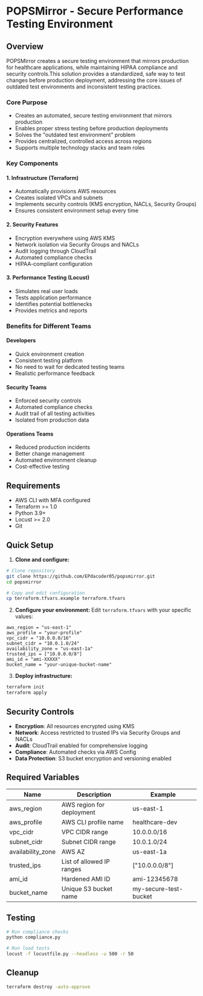 # POPSMirror - Secure Performance Testing Environment

## Overview
POPSMirror creates a secure testing environment that mirrors production for healthcare applications, while maintaining HIPAA compliance and security controls.This solution provides a standardized, safe way to test changes before production deployment, addressing the core issues of outdated test environments and inconsistent testing practices.

### Core Purpose
- Creates an automated, secure testing environment that mirrors production
- Enables proper stress testing before production deployments
- Solves the "outdated test environment" problem
- Provides centralized, controlled access across regions
- Supports multiple technology stacks and team roles

### Key Components

#### 1. Infrastructure (Terraform)
- Automatically provisions AWS resources
- Creates isolated VPCs and subnets
- Implements security controls (KMS encryption, NACLs, Security Groups)
- Ensures consistent environment setup every time

#### 2. Security Features
- Encryption everywhere using AWS KMS
- Network isolation via Security Groups and NACLs
- Audit logging through CloudTrail
- Automated compliance checks
- HIPAA-compliant configuration

#### 3. Performance Testing (Locust)
- Simulates real user loads
- Tests application performance
- Identifies potential bottlenecks
- Provides metrics and reports

### Benefits for Different Teams

#### Developers
- Quick environment creation
- Consistent testing platform
- No need to wait for dedicated testing teams
- Realistic performance feedback

#### Security Teams
- Enforced security controls
- Automated compliance checks
- Audit trail of all testing activities
- Isolated from production data

#### Operations Teams
- Reduced production incidents
- Better change management
- Automated environment cleanup
- Cost-effective testing

## Requirements
- AWS CLI with MFA configured
- Terraform >= 1.0
- Python 3.9+
- Locust >= 2.0
- Git

## Quick Setup
1. **Clone and configure:**
```bash
# Clone repository
git clone https://github.com/EPdacoder05/popsmirror.git
cd popsmirror

# Copy and edit configuration
cp terraform.tfvars.example terraform.tfvars
```

2. **Configure your environment:**
Edit `terraform.tfvars` with your specific values:
```hcl
aws_region = "us-east-1"
aws_profile = "your-profile"
vpc_cidr = "10.0.0.0/16"
subnet_cidr = "10.0.1.0/24"
availability_zone = "us-east-1a"
trusted_ips = ["10.0.0.0/8"]
ami_id = "ami-XXXXX"
bucket_name = "your-unique-bucket-name"
```

3. **Deploy infrastructure:**
```bash
terraform init
terraform apply
```

## Security Controls
- **Encryption**: All resources encrypted using KMS
- **Network**: Access restricted to trusted IPs via Security Groups and NACLs
- **Audit**: CloudTrail enabled for comprehensive logging
- **Compliance**: Automated checks via AWS Config
- **Data Protection**: S3 bucket encryption and versioning enabled

## Required Variables
| Name | Description | Example |
|------|-------------|---------|
| aws_region | AWS region for deployment | us-east-1 |
| aws_profile | AWS CLI profile name | healthcare-dev |
| vpc_cidr | VPC CIDR range | 10.0.0.0/16 |
| subnet_cidr | Subnet CIDR range | 10.0.1.0/24 |
| availability_zone | AWS AZ | us-east-1a |
| trusted_ips | List of allowed IP ranges | ["10.0.0.0/8"] |
| ami_id | Hardened AMI ID | ami-12345678 |
| bucket_name | Unique S3 bucket name | my-secure-test-bucket |

## Testing
```bash
# Run compliance checks
python compliance.py

# Run load tests
locust -f locustfile.py --headless -u 500 -r 50
```

## Cleanup
```bash
terraform destroy -auto-approve
```
